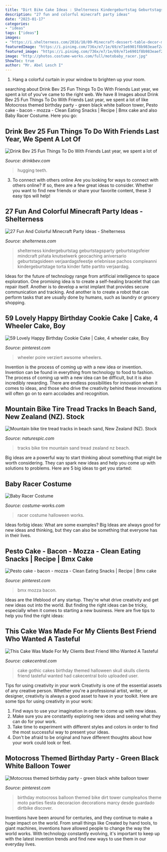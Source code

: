```yaml
---
title: "Dirt Bike Cake Ideas : Shelterness Kindergeburtstag Geburtstagsparty Geburtstagsfeier Mindcraft Piñata Knutselwerk Geocaching Aniversario Geburtstagsideen Verjaardagsfeestje Erlebnisse Pachos Compleanni Kindergeburtstage Torta Kinder Fatte Partito Verjaardag"
description: "27 fun and colorful minecraft party ideas"
date: "2023-01-17"
categories:
- "ideas"
tags: ["ideas"]
images:
- "https://i.shelterness.com/2016/10/09-Minecraft-dessert-table-decor-made-of-cardboard.jpg"
featuredImage: "https://i.pinimg.com/736x/e7/1e/69/e71e6901f8b983eaef2a61304a60c80a.jpg"
featured_image: "https://i.pinimg.com/736x/e7/1e/69/e71e6901f8b983eaef2a61304a60c80a.jpg"
image: "http://photos.costume-works.com/full/motobaby_racer.jpg"
ShowToc: true
author: "Mr. Abel Lesch I"
---
```



1. Hang a colorful curtain in your window to brighten up your room.

	

		
searching about Drink Bev 25 Fun Things To Do With Friends Last year, we spent a lot of you've came to the right web. We have 8 Images about Drink Bev 25 Fun Things To Do With Friends Last year, we spent a lot of like Motocross themed birthday party - green black white balloon tower, Pesto cake - bacon - mozza - Clean Eating Snacks | Recipe | Bmx cake and also Baby Racer Costume. Here you go:
		
    
## Drink Bev 25 Fun Things To Do With Friends Last Year, We Spent A Lot Of

<img loading=lazy src="https://cdn.shopify.com/s/files/1/3001/0772/articles/1F1A7019FINALedit_190f7ac9-4422-417e-82f7-45e2dd8a3265_1200x1200.jpg?v=1626516401" onerror="this.onerror=null;this.src='https://tse4.mm.bing.net/th?id=OIP.BAhlWcRvw4Nd1nGRJGeAzQHaE8&amp;pid=15.1';" alt="Drink Bev 25 Fun Things To Do With Friends Last year, we spent a lot of">

_Source: drinkbev.com_

>hugging teeth. 

	

3. To connect with others online
Are you looking for ways to connect with others online? If so, there are a few great ideas to consider. Whether you want to find new friends or share your favorite content, these 3 easy tips will help!

    
## 27 Fun And Colorful Minecraft Party Ideas - Shelterness

<img loading=lazy src="https://i.shelterness.com/2016/10/09-Minecraft-dessert-table-decor-made-of-cardboard.jpg" onerror="this.onerror=null;this.src='https://tse3.mm.bing.net/th?id=OIP.8-m93F7ot3Q4Z-piogfpBgHaJ4&amp;pid=15.1';" alt="27 Fun And Colorful Minecraft Party Ideas - Shelterness">

_Source: shelterness.com_

>shelterness kindergeburtstag geburtstagsparty geburtstagsfeier mindcraft piñata knutselwerk geocaching aniversario geburtstagsideen verjaardagsfeestje erlebnisse pachos compleanni kindergeburtstage torta kinder fatte partito verjaardag. 

	

Ideas for the future of technology range from artificial intelligence to space exploration. One promising idea is to create a self-healing bracelet that can repair itself. Another is to develop a wrist implant that provides secure communication and tracking. And another is to create a robot that can perform tasks that are usually done by humans, such as laundry or grocery shopping.

    
## 59 Lovely Happy Birthday Cookie Cake | Cake, 4 Wheeler Cake, Boy

<img loading=lazy src="https://i.pinimg.com/736x/ac/e1/e3/ace1e33085a21dcd8decb281592d9748.jpg" onerror="this.onerror=null;this.src='https://tse1.mm.bing.net/th?id=OIP.6PUbb5zVsZv3hla7Chfn9AHaJ4&amp;pid=15.1';" alt="59 Lovely Happy Birthday Cookie Cake | Cake, 4 wheeler cake, Boy">

_Source: pinterest.com_

>wheeler poire verziert awsome wheelers. 

	

Invention is the process of coming up with a new idea or invention. Invention can be found in everything from technology to food to fashion. The process of coming up with a new idea can be difficult, but it is also incredibly rewarding. There are endless possibilities for innovation when it comes to ideas, and those who drive the creativity behind these innovations will often go on to earn accolades and recognition.

    
## Mountain Bike Tire Tread Tracks In Beach Sand, New Zealand (NZ). Stock

<img loading=lazy src="https://naturespic.com/i/25573RM01_w.jpg" onerror="this.onerror=null;this.src='https://tse1.mm.bing.net/th?id=OIP.kBBkOCY4_2OE2WrtJ8_W0gAAAA&amp;pid=15.1';" alt="Mountain bike tire tread tracks in beach sand, New Zealand (NZ). Stock">

_Source: naturespic.com_

>tracks bike tire mountain sand tread zealand nz beach. 

	

Big ideas are a powerful way to start thinking about something that might be worth considering. They can spark new ideas and help you come up with solutions to problems. Here are 5 big ideas to get you started: 

    
## Baby Racer Costume

<img loading=lazy src="http://photos.costume-works.com/full/motobaby_racer.jpg" onerror="this.onerror=null;this.src='https://tse3.mm.bing.net/th?id=OIP.NKP8u6vVB6VXsaE2HGBVEgHaKD&amp;pid=15.1';" alt="Baby Racer Costume">

_Source: costume-works.com_

>racer costume halloween works. 

	

Ideas forbig ideas: What are some examples?
Big Ideas are always good for new ideas and thinking, but they can also be something that everyone has in their lives.

    
## Pesto Cake - Bacon - Mozza - Clean Eating Snacks | Recipe | Bmx Cake

<img loading=lazy src="https://i.pinimg.com/736x/e7/1e/69/e71e6901f8b983eaef2a61304a60c80a.jpg" onerror="this.onerror=null;this.src='https://tse2.mm.bing.net/th?id=OIP.8zHFlDvFM1V99Gu-MWuF4wHaJ3&amp;pid=15.1';" alt="Pesto cake - bacon - mozza - Clean Eating Snacks | Recipe | Bmx cake">

_Source: pinterest.com_

>bmx mozza bacon. 

	

Ideas are the lifeblood of any startup. They're what drive creativity and get new ideas out into the world. But finding the right ideas can be tricky, especially when it comes to starting a new business. Here are five tips to help you find the right ideas: 

    
## This Cake Was Made For My Clients Best Friend Who Wanted A Tasteful

<img loading=lazy src="https://cdn001.cakecentral.com/gallery/2015/03/900_800771FY3J_this-cake-was-made-for-my-clients-best-friend-who-wanted-a-tasteful-gothic-themed-cake-that-had-red-black-and-skulls-so-this-is-what-i-ca.jpg" onerror="this.onerror=null;this.src='https://tse2.mm.bing.net/th?id=OIP.-JzrwDdLBQTBdx3XZt4ooAHaKK&amp;pid=15.1';" alt="This Cake Was Made For My Clients Best Friend Who Wanted A Tasteful">

_Source: cakecentral.com_

>cake gothic cakes birthday themed halloween skull skulls clients friend tasteful wanted had cakecentral bolo uploaded user. 

	

Tips for using creativity in your work
Creativity is one of the essential assets of any creative person. Whether you're a professional artist, writer, or designer, creativity is always a good asset to have in your toolkit. Here are some tips for using creativity in your work:
1. Find ways to use your imagination in order to come up with new ideas.
2. Make sure you are constantly exploring new ideas and seeing what they can do for your work.
3. Take time to experiment with different styles and colors in order to find the most successful way to present your ideas.
4. Don't be afraid to be original and have different thoughts about how your work could look or feel.

    
## Motocross Themed Birthday Party - Green Black White Balloon Tower

<img loading=lazy src="https://i.pinimg.com/736x/a2/f1/09/a2f10982aafe11624519401963599ca9--dirtbike-birthday-party-themed-birthday-parties.jpg" onerror="this.onerror=null;this.src='https://tse2.mm.bing.net/th?id=OIP.xaXaEnG59vut60hyBWjIxQHaNK&amp;pid=15.1';" alt="Motocross themed birthday party - green black white balloon tower">

_Source: pinterest.com_

>birthday motocross balloon themed bike dirt tower cumpleaños theme moto parties fiesta decoracion decorations marcy desde guardado dirtbike discover. 

	

Inventions have been around for centuries, and they continue to make a huge impact on the world. From small things like Created by hand tools, to giant machines, inventions have allowed people to change the way the world works. With technology constantly evolving, it's important to keep up with the latest invention trends and find new ways to use them in our everyday lives.

